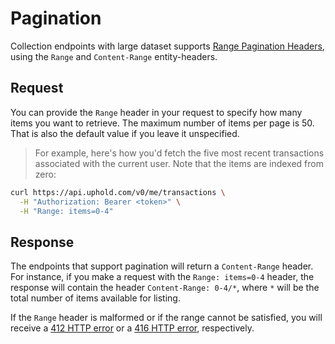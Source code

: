 # Pagination

Collection endpoints with large dataset supports [Range Pagination Headers](http://www.w3.org/Protocols/rfc2616/rfc2616-sec14.html), using the `Range` and `Content-Range` entity-headers.

## Request

You can provide the `Range` header in your request to specify how many items you want to retrieve.
The maximum number of items per page is 50. That is also the default value if you leave it unspecified.

> For example, here's how you'd fetch the five most recent transactions associated with the current user.
> Note that the items are indexed from zero:

```bash
curl https://api.uphold.com/v0/me/transactions \
  -H "Authorization: Bearer <token>" \
  -H "Range: items=0-4"
```

## Response

The endpoints that support pagination will return a `Content-Range` header.
For instance, if you make a request with the `Range: items=0-4` header, the response will contain the header `Content-Range: 0-4/*`, where `*` will be the total number of items available for listing.

If the `Range` header is malformed or if the range cannot be satisfied, you will receive a [412 HTTP error](#errors) or a [416 HTTP error](#errors), respectively.
